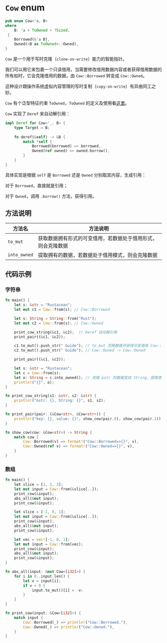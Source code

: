 # `Cow` enum
```rust
pub enum Cow<'a, B> 
where
    B: 'a + ToOwned + ?Sized, 
 {
    Borrowed(&'a B),
    Owned(<B as ToOwned>::Owned),
}
```

`Cow` 是一个用于写时克隆（`clone-on-write`）能力的智能指针。

我们可以用它来包裹一个只读借用，当需要修改借用数据内容或者获得借用数据的所有权时，它会克隆借用的数据，由 `Cow::Borrowed` 转变成 `Cow::Owned`。

这种设计跟操作系统虚拟内容管理的写时复制（`copy-on-write`）有异曲同工之妙。

`Cow` 有个泛型特征约束 `ToOwned`，`ToOwned` 的定义及使用看[这里](../../trait/common/ToOwned.md)。

`Cow` 实现了 `Deref` 来自动解引用：
```rust
impl Deref for Cow<'_, B> { 
    type Target = B; 
    
    fn deref(&self) -> &B { 
        match *self { 
            Borrowed(borrowed) => borrowed, 
            Owned(ref owned) => owned.borrow(), 
        } 
    }
}
```

具体实现是根据 `self` 是 `Borrowed` 还是 `Owned` 分别取其内容，生成引用：

对于 `Borrowed`，直接就是引用；

对于 `Owned`，调用 `.borrow()` 方法，获得引用。


## 方法说明

| 方法名         | 方法说明                                                      |
| -------------- | ------------------------------------------------------------- |
| `to_mut`      | 获取数据拥有形式的可变借用，若数据处于借用形式，则会克隆数据                                    |
| `into_owned` | 提取拥有的数据，若数据处于借用模式，则会克隆数据 |


## 代码示例

### 字符串
```rust
fn main() {
    let s: &str = "Rustacean";
    let mut c1 = Cow::from(s); // Cow::Borrowed

    let s: String = String::from("Rust");
    let mut c2 = Cow::from(s); // Cow::Owned

    print_cow_string(&c1, &c2);  // Deref 自动解引用
    print_pair((&c1, &c2));

    c1.to_mut().push_str(" Guide"); // to_mut 克隆数据并获得可变借用 Cow::Borrowed -> Cow::Owned
    c2.to_mut().push_str(" Guide"); // Cow::Owned -> Cow::Owned

    print_pair((&c1, &c2));

    let s: &str = "Rustacean";
    let c = Cow::from(s);
    let o: String = c.into_owned(); // 克隆 &str 的数据变成 String，提取使用
    println!("{}", o);
}

fn print_cow_string(s1: &str, s2: &str) {
    println!("&str: {}, String: {}", s1, s2);
}

fn print_pair(pair: (&Cow<str>, &Cow<str>)) {
    println!("key: {}, value: {}", show_cow(pair.0), show_cow(pair.1));
}

fn show_cow(cow: &Cow<str>) -> String {
    match cow {
        Cow::Borrowed(v) => format!("Cow::Borrowed=>{}", v),
        Cow::Owned(ref v) => format!("Cow::Owned=>{}", v),
    }
}
```

### 数组
```rust
fn main() {
    let slice = [1, 2, 3];
    let mut input = Cow::from(&slice[..]);
    print_cow(&input);
    abs_all(&mut input);
    print_cow(&input);

    let slice = [-1, 0, 1];
    let mut input = Cow::from(&slice[..]);
    print_cow(&input);
    abs_all(&mut input);
    print_cow(&input);

    let vec = vec![-1, 0, 1];
    let mut input = Cow::from(vec);
    print_cow(&input);
    abs_all(&mut input);
    print_cow(&input);
}

fn abs_all(input: &mut Cow<[i32]>) {
    for i in 0..input.len() {
        let v = input[i];
        if v < 0 {
            input.to_mut()[i] = -v;
        }
    }
}

fn print_cow(input: &Cow<[i32]>) {
    match input {
        Cow::Borrowed(_) => println!("Cow::Borrowed."),
        Cow::Owned(_) => println!("Cow::Owned."),
    }
}
```
